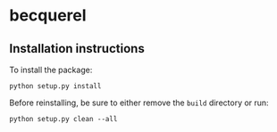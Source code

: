 # becquerel

## Installation instructions

To install the package:

```
python setup.py install
```

Before reinstalling, be sure to either remove the ```build``` directory
or run:

```
python setup.py clean --all
```
